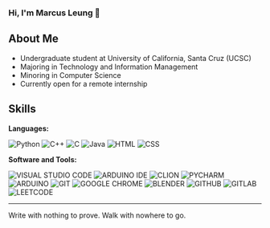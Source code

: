 ### Hi, I'm Marcus Leung 👋

<!--
**marcus-leung/marcus-leung** is a ✨ _special_ ✨ repository because its `README.md` (this file) appears on your GitHub profile.

Here are some ideas to get you started:

- 🔭 I’m currently working on ...
- 🌱 I’m currently learning ...
- 👯 I’m looking to collaborate on ...
- 🤔 I’m looking for help with ...
- 💬 Ask me about ...
- 📫 How to reach me: ...
- 😄 Pronouns: ...
- ⚡ Fun fact: ...
-->

**About Me**
---

- Undergraduate student at University of California, Santa Cruz (UCSC)
- Majoring in Technology and Information Management
- Minoring in Computer Science
- Currently open for a remote internship 

**Skills**
---

**Languages:**

  ![Python](https://img.shields.io/badge/Python-3776AB?style=for-the-badge&logo=python&logoColor=white)
  ![C++](https://img.shields.io/badge/C%2B%2B-00599C?style=for-the-badge&logo=c%2B%2B&logoColor=white)
  ![C](https://img.shields.io/badge/C-00599C?style=for-the-badge&logo=c&logoColor=white)
  ![Java](https://img.shields.io/badge/Java-ED8B00?style=for-the-badge&logo=openjdk&logoColor=white)
  ![HTML](https://img.shields.io/badge/HTML5-E34F26?style=for-the-badge&logo=html5&logoColor=white)
  ![CSS](https://img.shields.io/badge/CSS3-1572B6?style=for-the-badge&logo=css3&logoColor=white)
  
**Software and Tools:**
 
  ![VISUAL STUDIO CODE](https://img.shields.io/badge/Visual_Studio_Code-0078D4?style=for-the-badge&logo=visual%20studio%20code&logoColor=white)
  ![ARDUINO IDE](https://img.shields.io/badge/Arduino_IDE-00979D?style=for-the-badge&logo=arduino&logoColor=white)
  ![CLION](https://img.shields.io/badge/CLion-000000?style=for-the-badge&logo=clion&logoColor=white)
  ![PYCHARM](https://img.shields.io/badge/PyCharm-000000.svg?&style=for-the-badge&logo=PyCharm&logoColor=white)
  ![ARDUINO](https://img.shields.io/badge/Arduino-00979D?style=for-the-badge&logo=Arduino&logoColor=white)
  ![GIT](https://img.shields.io/badge/GIT-E44C30?style=for-the-badge&logo=git&logoColor=white)
  ![GOOGLE CHROME](https://img.shields.io/badge/Google_chrome-4285F4?style=for-the-badge&logo=Google-chrome&logoColor=white)
  ![BLENDER](https://img.shields.io/badge/blender-%23F5792A.svg?style=for-the-badge&logo=blender&logoColor=white)
  ![GITHUB](https://img.shields.io/badge/GitHub-100000?style=for-the-badge&logo=github&logoColor=white)
  ![GITLAB](https://img.shields.io/badge/GitLab-330F63?style=for-the-badge&logo=gitlab&logoColor=white)
  ![LEETCODE](https://img.shields.io/badge/-LeetCode-FFA116?style=for-the-badge&logo=LeetCode&logoColor=black)
  
 ---
 Write with nothing to prove.
 Walk with nowhere to go.
